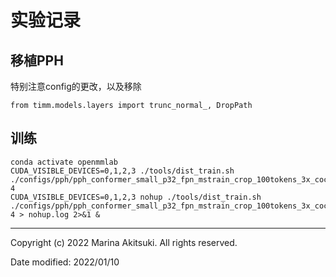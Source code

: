 # 实验记录

## 移植PPH

特别注意config的更改，以及移除

```
from timm.models.layers import trunc_normal_, DropPath
```

## 训练

```shell
conda activate openmmlab
CUDA_VISIBLE_DEVICES=0,1,2,3 ./tools/dist_train.sh ./configs/pph/pph_conformer_small_p32_fpn_mstrain_crop_100tokens_3x_coco_dota.py 4
CUDA_VISIBLE_DEVICES=0,1,2,3 nohup ./tools/dist_train.sh ./configs/pph/pph_conformer_small_p32_fpn_mstrain_crop_100tokens_3x_coco_dota.py 4 > nohup.log 2>&1 &
```

-----

Copyright (c) 2022 Marina Akitsuki. All rights reserved.

Date modified: 2022/01/10

